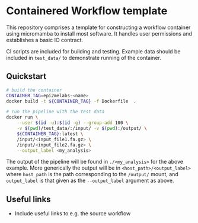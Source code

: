 # Containered Workflow template

This repository comprises a template for constructing a workflow container
using micromamba to install most software. It handles user permissions
and establishes a basic IO contract.

CI scripts are included for building and testing. Example data 
should be included in `test_data/` to demonstrate running of
the container.


## Quickstart

```bash
# build the container
CONTAINER_TAG=epi2melabs-<name>
docker build -t ${CONTAINER_TAG} -f Dockerfile  .

# run the pipeline with the test data
docker run \
    --user $(id -u):$(id -g) --group-add 100 \
    -v $(pwd)/test_data/:/input/ -v $(pwd):/output/ \
    ${CONTAINER_TAG}:latest \
    /input/<input_file1.fa.gz> \
    /input/<input_file2.fa.gz> \
    --output_label <my_analysis>
```

The output of the pipeline will be found in `./<my_analysis>` for the above
example. More generically the output will be in `<host_path>/<output_label>`
where `host_path` is the path corresponding to the `/output/` mount, and
`output_label` is that given as the `--output_label` argument as above.


## Useful links

* Include useful links to e.g. the source workflow
